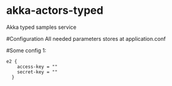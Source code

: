 # akka-actors-typed

Akka typed samples service 	

#Configuration
All needed parameters stores at application.conf


#Some config 1:

```
e2 {
    access-key = ""
    secret-key = ""
  }
```


  